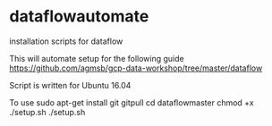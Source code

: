 # dataflowautomate
installation scripts for dataflow

This will automate setup for the following guide https://github.com/agmsb/gcp-data-workshop/tree/master/dataflow

Script is written for Ubuntu 16.04

To use
sudo apt-get install git
gitpull 
cd dataflowmaster
chmod +x ./setup.sh
./setup.sh



